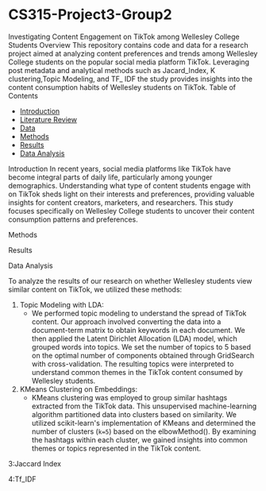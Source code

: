 # CS315-Project3-Group2
Investigating Content Engagement on  TikTok among Wellesley College Students
Overview
This repository contains code and data for a research project aimed at analyzing content preferences and trends among Wellesley College students on the popular social media platform TikTok. Leveraging post metadata and analytical methods such as Jacard_Index, K clustering,Topic Modeling, and TF_ IDF the study provides insights into the content consumption habits of Wellesley students on TikTok.
 Table of Contents

- [Introduction](introduction)
- [Literature Review](literature-review)
- [Data](data)
- [Methods](methods)
- [Results](results)
- [Data Analysis](data-analysis)

  
Introduction
In recent years, social media platforms like TikTok have become integral parts of daily life, particularly among younger demographics. Understanding what type of content students engage with on TikTok sheds light on their interests and preferences, providing valuable insights for content creators, marketers, and researchers. This study focuses specifically on Wellesley College students to uncover their content consumption patterns and preferences.


Methods
 
Results

Data Analysis

To analyze the results of our research on whether Wellesley students view similar content on TikTok, we utilized these methods:

1. Topic Modeling with LDA:
   - We performed topic modeling to understand the spread of TikTok content. Our approach involved converting the data into a document-term matrix to obtain keywords in each document. We then applied the Latent Dirichlet Allocation (LDA) model, which grouped words into topics. We set the number of topics to 5 based on the optimal number of components obtained through GridSearch with cross-validation. The resulting topics were interpreted to understand common themes in the TikTok content consumed by Wellesley students.
2. KMeans Clustering on Embeddings:
   - KMeans clustering was employed to group similar hashtags extracted from the TikTok data. This unsupervised machine-learning algorithm partitioned data into clusters based on similarity. We utilized scikit-learn's implementation of KMeans and determined the number of clusters (`k=5`) based on the elbowMethod(). By examining the hashtags within each cluster, we gained insights into common themes or topics represented in the TikTok content.
   
3:Jaccard Index

4:Tf_IDF


